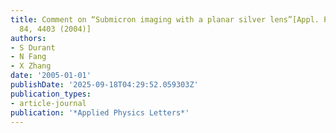 ```yaml
---
title: Comment on “Submicron imaging with a planar silver lens”[Appl. Phys. Lett.
  84, 4403 (2004)]
authors:
- S Durant
- N Fang
- X Zhang
date: '2005-01-01'
publishDate: '2025-09-18T04:29:52.059303Z'
publication_types:
- article-journal
publication: '*Applied Physics Letters*'
---
```

